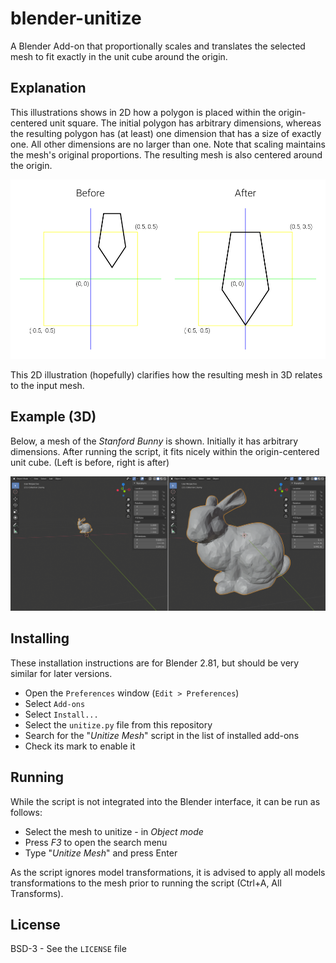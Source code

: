 # blender-unitize

A Blender Add-on that proportionally scales and translates the selected mesh to fit exactly in the unit cube around the origin.

## Explanation

This illustrations shows in 2D how a polygon is placed within the origin-centered unit square. The initial polygon has arbitrary dimensions, whereas the resulting polygon has (at least) one dimension that has a size of exactly one. All other dimensions are no larger than one. Note that scaling maintains the mesh's original proportions. The resulting mesh is also centered around the origin.

![2D Illustration](example2d.png)

This 2D illustration (hopefully) clarifies how the resulting mesh in 3D relates to the input mesh.

## Example (3D)

Below, a mesh of the *Stanford Bunny* is shown. Initially it has arbitrary dimensions. After running the script, it fits nicely within the origin-centered unit cube. (Left is before, right is after)

![3D Example](example3d.png)

## Installing

These installation instructions are for Blender 2.81, but should be very similar for later versions.

* Open the `Preferences` window (`Edit > Preferences`)
* Select `Add-ons`
* Select `Install...`
* Select the `unitize.py` file from this repository
* Search for the "*Unitize Mesh*" script in the list of installed add-ons
* Check its mark to enable it

## Running

While the script is not integrated into the Blender interface, it can be run as follows:

* Select the mesh to unitize - in *Object mode*
* Press *F3* to open the search menu
* Type "*Unitize Mesh*" and press Enter

As the script ignores model transformations, it is advised to apply all models transformations to the mesh prior to running the script (Ctrl+A, All Transforms).

## License
BSD-3 - See the `LICENSE` file

